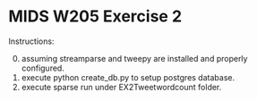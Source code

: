 # MIDS W205 Exercise 2

Instructions:

0. assuming streamparse and tweepy are installed and properly configured.
1. execute python create_db.py to setup postgres database.
2. execute sparse run under EX2Tweetwordcount folder.
